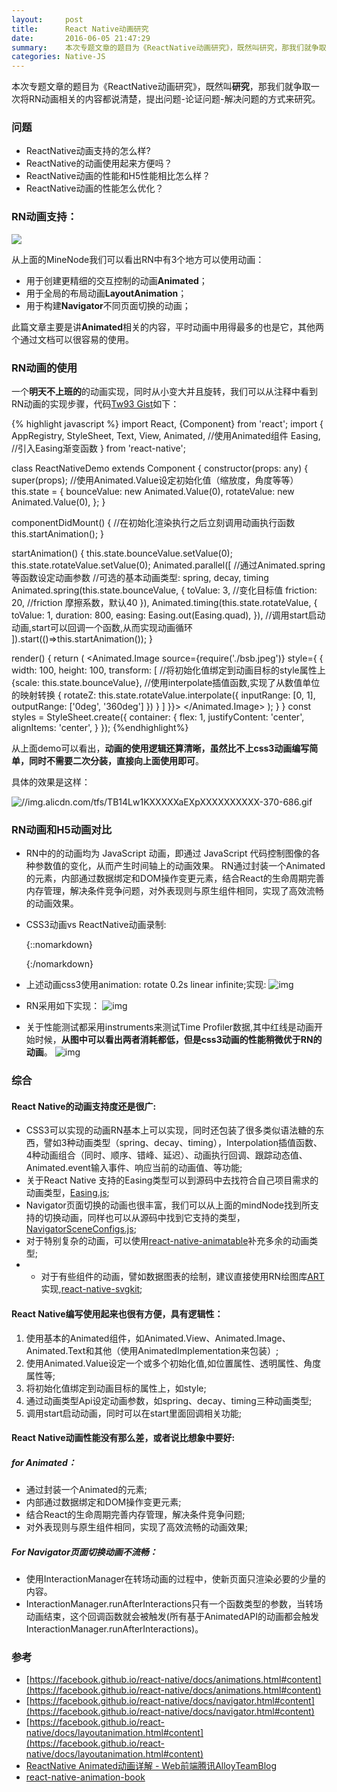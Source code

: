 ```yaml
---
layout:     post
title:      React Native动画研究
date:       2016-06-05 21:47:29
summary:    本次专题文章的题目为《ReactNative动画研究》，既然叫研究，那我们就争取一次将RN动画相关的内容都说清楚，提出问题-论证问题-解决问题的方式来研究 ...
categories: Native-JS
---
```


本次专题文章的题目为《ReactNative动画研究》，既然叫**研究**，那我们就争取一次将RN动画相关的内容都说清楚，提出问题-论证问题-解决问题的方式来研究。

### 问题
- ReactNative动画支持的怎么样?
- ReactNative的动画使用起来方便吗？
- ReactNative动画的性能和H5性能相比怎么样？
- ReactNative动画的性能怎么优化？

###  RN动画支持：

<img data-src="//img.alicdn.com/tfs/TB1HDwhKXXXXXcraXXXXXXXXXXX-1225-1716.png" class="lazyload img-zoom" src="{{site.defaultImage}}"/>


从上面的MineNode我们可以看出RN中有3个地方可以使用动画：

- 用于创建更精细的交互控制的动画**Animated**；
- 用于全局的布局动画**LayoutAnimation**；
- 用于构建**Navigator**不同页面切换的动画；

此篇文章主要是讲**Animated**相关的内容，平时动画中用得最多的也是它，其他两个通过文档可以很容易的使用。

### RN动画的使用

一个**明天不上班的**的动画实现，同时从小变大并且旋转，我们可以从注释中看到RN动画的实现步骤，代码[Tw93 Gist](https://gist.github.com/tw93/c02b2e864aa8e1c9048d17b649f7a2ea)如下：

{% highlight javascript %}
import React, {Component} from 'react';
import {
  AppRegistry,
  StyleSheet,
  Text,
  View,
  Animated,   //使用Animated组件
  Easing,     //引入Easing渐变函数
} from 'react-native';

class ReactNativeDemo extends Component {
  constructor(props: any) {
    super(props);
    //使用Animated.Value设定初始化值（缩放度，角度等等）
    this.state = {
      bounceValue: new Animated.Value(0),
      rotateValue: new Animated.Value(0),
    };
  }

  componentDidMount() {
    //在初始化渲染执行之后立刻调用动画执行函数
    this.startAnimation();
  }

  startAnimation() {
    this.state.bounceValue.setValue(0);
    this.state.rotateValue.setValue(0);
    Animated.parallel([
      //通过Animated.spring等函数设定动画参数
      //可选的基本动画类型: spring, decay, timing
      Animated.spring(this.state.bounceValue, {
        toValue: 3,      //变化目标值
        friction: 20,    //friction 摩擦系数，默认40
      }),
      Animated.timing(this.state.rotateValue, {
        toValue: 1,
        duration: 800,
        easing: Easing.out(Easing.quad),
      }),
      //调用start启动动画,start可以回调一个函数,从而实现动画循环
    ]).start(()=>this.startAnimation());
  }

  render() {
    return (
      <View style={styles.container}>
        <Animated.Image
          source={require('./bsb.jpeg')}
          style={ {
            width: 100,
            height: 100,
            transform: [
              //将初始化值绑定到动画目标的style属性上
              {scale: this.state.bounceValue},
              //使用interpolate插值函数,实现了从数值单位的映射转换
              {
                rotateZ: this.state.rotateValue.interpolate({
                  inputRange: [0, 1],
                  outputRange: ['0deg', '360deg']
                })
              }
            ]
          }}>
        </Animated.Image>
      </View>
    );
  }
}
const styles = StyleSheet.create({
  container: {
    flex: 1,
    justifyContent: 'center',
    alignItems: 'center',
  }
});
{%endhighlight%}

从上面demo可以看出，**动画的使用逻辑还算清晰，虽然比不上css3动画编写简单，同时不需要二次分装，直接向上面使用即可**。

具体的效果是这样：

![//img.alicdn.com/tfs/TB14Lw1KXXXXXaEXpXXXXXXXXXX-370-686.gif](https://img.alicdn.com/tfs/TB14Lw1KXXXXXaEXpXXXXXXXXXX-370-686.gif)


###  RN动画和H5动画对比
  - RN中的的动画均为 JavaScript 动画，即通过 JavaScript 代码控制图像的各种参数值的变化，从而产生时间轴上的动画效果。 RN通过封装一个Animated的元素，内部通过数据绑定和DOM操作变更元素，结合React的生命周期完善内存管理，解决条件竞争问题，对外表现则与原生组件相同，实现了高效流畅的动画效果。
  
  - CSS3动画vs ReactNative动画录制:
  
    {::nomarkdown}
    <div class="video-container"> 
    <script src="http://api.video.taobao.com//video/getPlayerJS"></script><script src="http://api.video.taobao.com//video/embedVideo?vid=36938589&uid=737512883&tid=1&autoplay=false"></script>
    </div>
    {:/nomarkdown}
    
  - 上述动画css3使用animation: rotate 0.2s linear infinite;实现:
    ![img](https://img.alicdn.com/tfs/TB1vwKwMpXXXXXdXVXXXXXXXXXX-707-487.png)

  - RN采用如下实现：
    ![img](http://img.alicdn.com/tfs/TB1FdhKMpXXXXXRXVXXXXXXXXXX-573-255.png) 

  - 关于性能测试都采用instruments来测试Time Profiler数据,其中红线是动画开始时候，**从图中可以看出两者消耗都低，但是css3动画的性能稍微优于RN的动画**。
![img](https://img.alicdn.com/tfs/TB15mlYMpXXXXbnXpXXXXXXXXXX-735-235.png)


### 综合

#### React Native的动画支持度还是很广:

- CSS3可以实现的动画RN基本上可以实现，同时还包装了很多类似语法糖的东西，譬如3种动画类型（spring、decay、timing），Interpolation插值函数、4种动画组合（同时、顺序、错峰、延迟）、动画执行回调、跟踪动态值、Animated.event输入事件、响应当前的动画值、等功能;
- 关于React Native 支持的Easing类型可以到源码中去找符合自己项目需求的动画类型，[Easing.js](https://github.com/facebook/react-native/blob/master/Libraries/Animated/src/Easing.js);
- Navigator页面切换的动画也很丰富，我们可以从上面的mindNode找到所支持的切换动画，同样也可以从源码中找到它支持的类型，[NavigatorSceneConfigs.js](https://github.com/facebook/react-native/blob/master/Libraries/CustomComponents/Navigator/NavigatorSceneConfigs.js);
- 对于特别复杂的动画，可以使用[react-native-animatable](https://github.com/oblador/react-native-animatable)补充多余的动画类型;
- - 对于有些组件的动画，譬如数据图表的绘制，建议直接使用RN绘图库[ART](https://github.com/facebook/react-native/tree/master/Libraries/ART)实现,[react-native-svgkit](https://github.com/brentvatne/react-native-svgkit);



#### React Native编写使用起来也很有方便，具有逻辑性：

 1. 使用基本的Animated组件，如Animated.View、Animated.Image、Animated.Text和其他（使用AnimatedImplementation来包装）;
 2. 使用Animated.Value设定一个或多个初始化值,如位置属性、透明属性、角度属性等;
 3. 将初始化值绑定到动画目标的属性上，如style;
 4. 通过动画类型Api设定动画参数，如spring、decay、timing三种动画类型;
 5. 调用start启动动画，同时可以在start里面回调相关功能;



#### React Native动画性能没有那么差，或者说比想象中要好:

##### for Animated：

- 通过封装一个Animated的元素;
- 内部通过数据绑定和DOM操作变更元素;
- 结合React的生命周期完善内存管理，解决条件竞争问题;
- 对外表现则与原生组件相同，实现了高效流畅的动画效果;

##### For Navigator页面切换动画不流畅：

- 使用InteractionManager在转场动画的过程中，使新页面只渲染必要的少量的内容。
- InteractionManager.runAfterInteractions只有一个函数类型的参数，当转场动画结束，这个回调函数就会被触发(所有基于AnimatedAPI的动画都会触发InteractionManager.runAfterInteractions)。
   

    
### 参考
- [https://facebook.github.io/react-native/docs/animations.html#content](https://facebook.github.io/react-native/docs/animations.html#content)
- [https://facebook.github.io/react-native/docs/navigator.html#content](https://facebook.github.io/react-native/docs/navigator.html#content)
- [https://facebook.github.io/react-native/docs/layoutanimation.html#content](https://facebook.github.io/react-native/docs/layoutanimation.html#content)
- [ReactNative Animated动画详解 - Web前端腾讯AlloyTeamBlog](https://www.google.com.hk/url?sa=t&rct=j&q=&esrc=s&source=web&cd=5&cad=rja&uact=8&ved=0ahUKEwjghpGciPnLAhVGkywKHQebDBwQFgg4MAQ&url=%68%74%74%70%3a%2f%2f%77%77%77%2e%61%6c%6c%6f%79%74%65%61%6d%2e%63%6f%6d%2f%32%30%31%36%2f%30%31%2f%72%65%61%63%74%6e%61%74%69%76%65%2d%61%6e%69%6d%61%74%65%64%2f&usg=AFQjCNFHs4H5NFeDSA60uU1AiwE4s3DDtA&sig2=co4jsVL_5KxI5g-Ug0eKBQ)
- [react-native-animation-book](http://browniefed.com/react-native-animation-book/)



